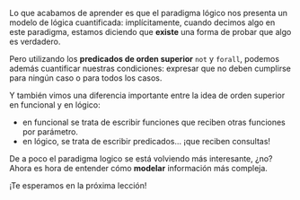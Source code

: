 Lo que acabamos de aprender es que el paradigma lógico nos presenta un modelo de lógica cuantificada: implícitamente, cuando decimos algo en este paradigma, estamos diciendo que **existe** una forma de probar que algo es verdadero. 

Pero utilizando los **predicados de orden superior** `not` y `forall`, podemos además cuantificar nuestras condiciones: expresar que no deben cumplirse para ningún caso o para todos los casos. 

Y también vimos una diferencia importante entre la idea de orden superior en funcional y en lógico: 

* en funcional se trata de escribir funciones que reciben otras funciones por parámetro. 
* en lógico, se trata de escribir predicados... ¡que reciben consultas!

De a poco el paradigma logico se está volviendo más interesante, ¿no? Ahora es hora de entender cómo **modelar** información más compleja.

¡Te esperamos en la próxima lección!
